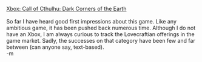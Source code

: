 <a href="http://xbox.gamespy.com/xbox/call-of-cthulhu-dark-corners-of-the-earth/">Xbox: Call of Cthulhu: Dark Corners of the Earth</a>
<br />
<br /><font class="comment">So far I have heard good first impressions about this game.  Like any ambitious game, it has been pushed back numerous time.  Although I do not have an Xbox, I am always curious to track the Lovecraftian offerings in the game market.  Sadly, the successes on that category have been few and far between (can anyone say, text-based).</font>
<br />-m
<br />